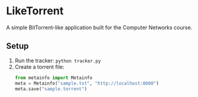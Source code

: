 # LikeTorrent
A simple BitTorrent-like application built for the Computer Networks course.

## Setup
1. Run the tracker: `python tracker.py`
2. Create a torrent file:
   ```python
   from metainfo import Metainfo
   meta = Metainfo("sample.txt", "http://localhost:8000")
   meta.save("sample.torrent")